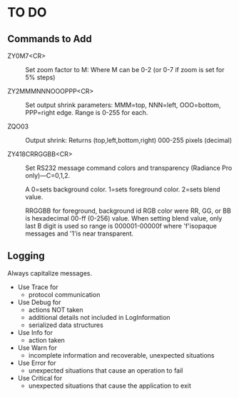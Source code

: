 # TO DO

## Commands to Add

<dl>

<dt><c>ZY0M7&lt;CR&gt;</c></dt>
<dd>

Set zoom factor to M: Where M can be 0-2 (or 0-7 if zoom is set for 5% steps)

</dd>

<dt><c>ZY2MMMNNNOOOPPP&lt;CR&gt;</c></dt>
<dd>

Set output shrink parameters: MMM=top, NNN=left, OOO=bottom, PPP=right edge. Range is 0-255 for each.

</dd>

<dt><c>ZQO03</c></dt>
<dd>

Output shrink: Returns (top,left,bottom,right) 000-255 pixels (decimal)

</dd>

<dt><c>ZY418CRRGGBB&lt;CR&gt;</c></dt>
<dd>

Set RS232 message command colors and transparency (Radiance Pro only)—C=0,1,2.

A 0=sets background color. 1=sets foreground color. 2=sets blend value.

RRGGBB for foreground, background id RGB color were RR, GG, or BB is hexadecimal 00-ff (0-256) value.
When setting blend value, only last B digit is used so range is 000001-00000f where 'f'isopaque messages and '1'is near transparent.

</dd>

## Logging

Always capitalize messages.

* Use Trace for
    * protocol communication
* Use Debug for
    * actions NOT taken
    * additional details not included in LogInformation
    * serialized data structures
* Use Info for
    * action taken
* Use Warn for
    * incomplete information and recoverable, unexpected situations
* Use Error for
    * unexpected situations that cause an operation to fail
* Use Critical for
    * unexpected situations that cause the application to exit
